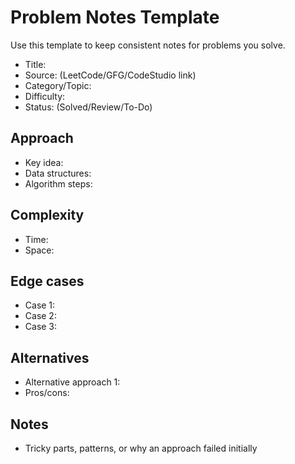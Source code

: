 # Problem Notes Template

Use this template to keep consistent notes for problems you solve.

- Title:
- Source: (LeetCode/GFG/CodeStudio link)
- Category/Topic:
- Difficulty:
- Status: (Solved/Review/To-Do)

## Approach

- Key idea:
- Data structures:
- Algorithm steps:

## Complexity

- Time:
- Space:

## Edge cases

- Case 1:
- Case 2:
- Case 3:

## Alternatives

- Alternative approach 1:
- Pros/cons:

## Notes

- Tricky parts, patterns, or why an approach failed initially
